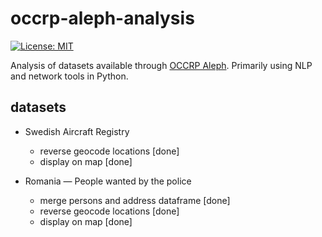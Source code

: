 # occrp-aleph-analysis

[![License: MIT](https://img.shields.io/badge/License-MIT-brightgreen.svg)](https://opensource.org/licenses/MIT)

Analysis of datasets available through [OCCRP Aleph](https://aleph.occrp.org/). Primarily using NLP and network tools in Python.

## datasets

- Swedish Aircraft Registry
  - reverse geocode locations [done]
  - display on map [done]

- Romania — People wanted by the police
  - merge persons and address dataframe [done]
  - reverse geocode locations [done]
  - display on map [done]
